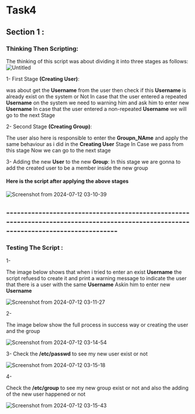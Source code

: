 # Task4
## Section 1 :
### Thinking Then Scripting:

The thinking of this script was about dividing it into three stages as follows:
![Untitled](https://github.com/user-attachments/assets/cedef38e-3626-4d6f-abba-2d5d7afbd1ad)

1- First Stage **(Creating User)**:

was about get the **Username** from the user then check if this **Username** is already exist on the system or Not
In case that the user entered a repeated **Username** on the system we need to warning him and ask him to enter new **Username**
In case that the user entered a non-repeated **Username** we will go to the next Stage

2- Second Stage **(Creating Group)**:

The user also here is responsible to enter the **Groupn_NAme** and apply the same behaviour as i did in the **Creating User** Stage
In Case we pass from this stage Now we can go to the next stage

3- Adding the new **User** to the new **Group**:
In this stage we are gonna to add the created user to be a member inside the new group

#### Here is the script after applying the above stages

![Screenshot from 2024-07-12 03-10-39](https://github.com/user-attachments/assets/321eb2a4-b00f-456c-b1b6-2bccfbe88667)

## -------------------------------------------------------------------------------------------------------------------------------------
### Testing The Script :
1-

The image below shows that when i tried to enter an exist **Username** the script refuesd to create it and print a warning message to indicate the user that there is a user with the same **Username**
Askin him to enter new **Username**

![Screenshot from 2024-07-12 03-11-27](https://github.com/user-attachments/assets/95f9df04-f77c-47ab-95f9-df9d65875278)

2-

The image below show the full process in success way or creating the user and the group 

![Screenshot from 2024-07-12 03-14-54](https://github.com/user-attachments/assets/926ebe5a-d404-4904-a787-481c40352295)

3-
Check the **/etc/passwd** to see my new user exist or not

![Screenshot from 2024-07-12 03-15-18](https://github.com/user-attachments/assets/f1398471-1426-4534-9c2b-e3a9dfcacaca)

4-

Check the **/etc/group** to see my new group exist or not and also the adding of the new user happened or not 

![Screenshot from 2024-07-12 03-15-43](https://github.com/user-attachments/assets/b86cc13a-5ad6-4447-ba7a-7b2f27388d5c)


